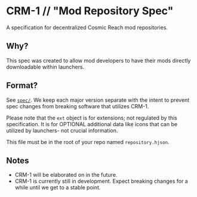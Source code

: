 # CRM-1 // "Mod Repository Spec"

A specification for decentralized Cosmic Reach mod repositories.

## Why?

This spec was created to allow mod developers to have their mods directly downloadable within launchers.

## Format?

See [`spec/`](spec/). We keep each major version separate with the intent to prevent spec changes from breaking software that utilizes CRM-1.

Please note that the `ext` object is for extensions; not regulated by this specification. It is for OPTIONAL additional data like icons that can be utilized by launchers- not crucial information.

This file must be in the root of your repo named `repository.hjson`.

## Notes

- CRM-1 will be elaborated on in the future.
- CRM-1 is currently still in development. Expect breaking changes for a while until we get to a stable point.
